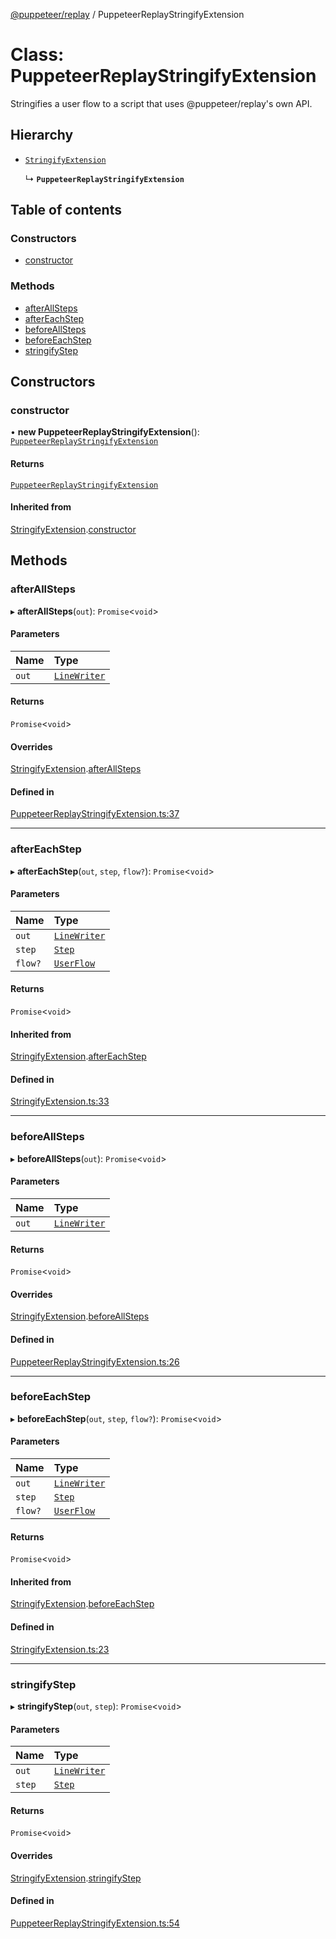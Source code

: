 [@puppeteer/replay](../README.md) / PuppeteerReplayStringifyExtension

# Class: PuppeteerReplayStringifyExtension

Stringifies a user flow to a script that uses @puppeteer/replay's own API.

## Hierarchy

- [`StringifyExtension`](StringifyExtension.md)

  ↳ **`PuppeteerReplayStringifyExtension`**

## Table of contents

### Constructors

- [constructor](PuppeteerReplayStringifyExtension.md#constructor)

### Methods

- [afterAllSteps](PuppeteerReplayStringifyExtension.md#afterallsteps)
- [afterEachStep](PuppeteerReplayStringifyExtension.md#aftereachstep)
- [beforeAllSteps](PuppeteerReplayStringifyExtension.md#beforeallsteps)
- [beforeEachStep](PuppeteerReplayStringifyExtension.md#beforeeachstep)
- [stringifyStep](PuppeteerReplayStringifyExtension.md#stringifystep)

## Constructors

### constructor

• **new PuppeteerReplayStringifyExtension**(): [`PuppeteerReplayStringifyExtension`](PuppeteerReplayStringifyExtension.md)

#### Returns

[`PuppeteerReplayStringifyExtension`](PuppeteerReplayStringifyExtension.md)

#### Inherited from

[StringifyExtension](StringifyExtension.md).[constructor](StringifyExtension.md#constructor)

## Methods

### afterAllSteps

▸ **afterAllSteps**(`out`): `Promise`\<`void`\>

#### Parameters

| Name  | Type                                        |
| :---- | :------------------------------------------ |
| `out` | [`LineWriter`](../interfaces/LineWriter.md) |

#### Returns

`Promise`\<`void`\>

#### Overrides

[StringifyExtension](StringifyExtension.md).[afterAllSteps](StringifyExtension.md#afterallsteps)

#### Defined in

[PuppeteerReplayStringifyExtension.ts:37](https://github.com/puppeteer/replay/blob/main/src/PuppeteerReplayStringifyExtension.ts#L37)

---

### afterEachStep

▸ **afterEachStep**(`out`, `step`, `flow?`): `Promise`\<`void`\>

#### Parameters

| Name    | Type                                           |
| :------ | :--------------------------------------------- |
| `out`   | [`LineWriter`](../interfaces/LineWriter.md)    |
| `step`  | [`Step`](../modules/Schema.md#step)            |
| `flow?` | [`UserFlow`](../interfaces/Schema.UserFlow.md) |

#### Returns

`Promise`\<`void`\>

#### Inherited from

[StringifyExtension](StringifyExtension.md).[afterEachStep](StringifyExtension.md#aftereachstep)

#### Defined in

[StringifyExtension.ts:33](https://github.com/puppeteer/replay/blob/main/src/StringifyExtension.ts#L33)

---

### beforeAllSteps

▸ **beforeAllSteps**(`out`): `Promise`\<`void`\>

#### Parameters

| Name  | Type                                        |
| :---- | :------------------------------------------ |
| `out` | [`LineWriter`](../interfaces/LineWriter.md) |

#### Returns

`Promise`\<`void`\>

#### Overrides

[StringifyExtension](StringifyExtension.md).[beforeAllSteps](StringifyExtension.md#beforeallsteps)

#### Defined in

[PuppeteerReplayStringifyExtension.ts:26](https://github.com/puppeteer/replay/blob/main/src/PuppeteerReplayStringifyExtension.ts#L26)

---

### beforeEachStep

▸ **beforeEachStep**(`out`, `step`, `flow?`): `Promise`\<`void`\>

#### Parameters

| Name    | Type                                           |
| :------ | :--------------------------------------------- |
| `out`   | [`LineWriter`](../interfaces/LineWriter.md)    |
| `step`  | [`Step`](../modules/Schema.md#step)            |
| `flow?` | [`UserFlow`](../interfaces/Schema.UserFlow.md) |

#### Returns

`Promise`\<`void`\>

#### Inherited from

[StringifyExtension](StringifyExtension.md).[beforeEachStep](StringifyExtension.md#beforeeachstep)

#### Defined in

[StringifyExtension.ts:23](https://github.com/puppeteer/replay/blob/main/src/StringifyExtension.ts#L23)

---

### stringifyStep

▸ **stringifyStep**(`out`, `step`): `Promise`\<`void`\>

#### Parameters

| Name   | Type                                        |
| :----- | :------------------------------------------ |
| `out`  | [`LineWriter`](../interfaces/LineWriter.md) |
| `step` | [`Step`](../modules/Schema.md#step)         |

#### Returns

`Promise`\<`void`\>

#### Overrides

[StringifyExtension](StringifyExtension.md).[stringifyStep](StringifyExtension.md#stringifystep)

#### Defined in

[PuppeteerReplayStringifyExtension.ts:54](https://github.com/puppeteer/replay/blob/main/src/PuppeteerReplayStringifyExtension.ts#L54)
